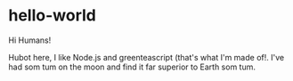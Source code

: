 # hello-world

Hi Humans!

Hubot here, I like Node.js and greenteascript (that's what I'm made of!.
I've had som tum on the moon and find it far superior to Earth som tum.
